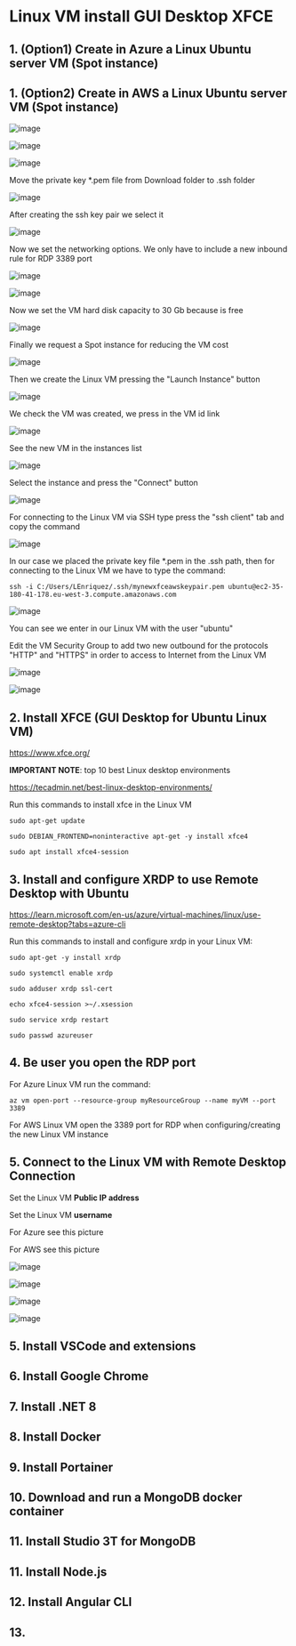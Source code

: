 # Linux VM install GUI Desktop XFCE

## 1. (Option1) Create in Azure a Linux Ubuntu server VM (Spot instance)


## 1. (Option2) Create in AWS a Linux Ubuntu server VM (Spot instance)

![image](https://github.com/luiscoco/Linux_install_XFCE_GUI_Desktop/assets/32194879/80872937-4e03-463a-83ae-a271343ac1ce)

![image](https://github.com/luiscoco/Linux_install_XFCE_GUI_Desktop/assets/32194879/9173ff09-b40b-45db-806c-da7044c51cec)

![image](https://github.com/luiscoco/Linux_install_XFCE_GUI_Desktop/assets/32194879/b94cd032-a596-4160-9efd-65924670666d)

Move the private key *.pem file from Download folder to .ssh folder 

![image](https://github.com/luiscoco/Linux_install_XFCE_GUI_Desktop/assets/32194879/e4327c04-dff3-498e-b417-cbd488406387)

After creating the ssh key pair we select it

![image](https://github.com/luiscoco/Linux_install_XFCE_GUI_Desktop/assets/32194879/c86479ba-8bc7-4e44-9687-9060c95c70da)

Now we set the networking options. We only have to include a new inbound rule for RDP 3389 port

![image](https://github.com/luiscoco/Linux_install_XFCE_GUI_Desktop/assets/32194879/ecb0a621-fdd9-42ce-a774-a1cea9ad2a56)

![image](https://github.com/luiscoco/Linux_install_XFCE_GUI_Desktop/assets/32194879/8097586b-0f9c-4a07-b197-2e7fb20beb46)

Now we set the VM hard disk capacity to 30 Gb because is free

![image](https://github.com/luiscoco/Linux_install_XFCE_GUI_Desktop/assets/32194879/21591d34-5ad9-4391-acf3-8f580dea4c07)

Finally we request a Spot instance for reducing the VM cost

![image](https://github.com/luiscoco/Linux_install_XFCE_GUI_Desktop/assets/32194879/c5df0234-26d7-4c98-b004-da07d1834059)

Then we create the Linux VM pressing the "Launch Instance" button

![image](https://github.com/luiscoco/Linux_install_XFCE_GUI_Desktop/assets/32194879/e2bec630-8251-429e-8c39-6fb0a46ed468)

We check the VM was created, we press in the VM id link

![image](https://github.com/luiscoco/Linux_install_XFCE_GUI_Desktop/assets/32194879/4935341d-ce34-4f2a-a831-4e0472d818c9)

See the new VM in the instances list

![image](https://github.com/luiscoco/Linux_install_XFCE_GUI_Desktop/assets/32194879/04049b83-5f7a-47ea-8fc1-464d596c9ce7)

Select the instance and press the "Connect" button

![image](https://github.com/luiscoco/Linux_install_XFCE_GUI_Desktop/assets/32194879/235890bd-9643-459f-86b2-667272d10e58)

For connecting to the Linux VM via SSH type press the "ssh client" tab and copy the command

![image](https://github.com/luiscoco/Linux_install_XFCE_GUI_Desktop/assets/32194879/99da5e9b-fb4a-469d-9de3-f5faed8b97a4)

In our case we placed the private key file *.pem in the .ssh path, then for connecting to the Linux VM we have to type the command:

```
ssh -i C:/Users/LEnriquez/.ssh/mynewxfceawskeypair.pem ubuntu@ec2-35-180-41-178.eu-west-3.compute.amazonaws.com
```

![image](https://github.com/luiscoco/Linux_install_XFCE_GUI_Desktop/assets/32194879/10c8685a-67b4-41d5-8e98-54e6ab2e743b)

You can see we enter in our Linux VM with the user "ubuntu"

Edit the VM Security Group to add two new outbound for the protocols "HTTP" and "HTTPS" in order to access to Internet from the Linux VM

![image](https://github.com/luiscoco/Linux_install_XFCE_GUI_Desktop/assets/32194879/39b74110-2c30-47a2-9ebc-6ee504269d93)

![image](https://github.com/luiscoco/Linux_install_XFCE_GUI_Desktop/assets/32194879/bacc76eb-1bc2-4e45-853c-d12d6a889fb2)

## 2. Install XFCE (GUI Desktop for Ubuntu Linux VM)

https://www.xfce.org/

**IMPORTANT NOTE**: top 10 best Linux desktop environments

https://tecadmin.net/best-linux-desktop-environments/

Run this commands to install xfce in the Linux VM

```
sudo apt-get update

sudo DEBIAN_FRONTEND=noninteractive apt-get -y install xfce4

sudo apt install xfce4-session
```

## 3. Install and configure XRDP to use Remote Desktop with Ubuntu

https://learn.microsoft.com/en-us/azure/virtual-machines/linux/use-remote-desktop?tabs=azure-cli

Run this commands to install and configure xrdp in your Linux VM:

```
sudo apt-get -y install xrdp

sudo systemctl enable xrdp

sudo adduser xrdp ssl-cert

echo xfce4-session >~/.xsession

sudo service xrdp restart

sudo passwd azureuser
```

## 4. Be user you open the RDP port

For Azure Linux VM run the command:

```
az vm open-port --resource-group myResourceGroup --name myVM --port 3389
```

For AWS Linux VM open the 3389 port for RDP when configuring/creating the new Linux VM instance


## 5. Connect to the Linux VM with Remote Desktop Connection

Set the Linux VM **Public IP address**

Set the Linux VM **username**

For Azure see this picture

For AWS see this picture

![image](https://github.com/luiscoco/Linux_install_XFCE_GUI_Desktop/assets/32194879/0888a20e-0898-4f60-b70f-f5b58150ae8e)

![image](https://github.com/luiscoco/Linux_install_XFCE_GUI_Desktop/assets/32194879/a2a8c409-48cb-44dd-84af-88ef8acd5689)

![image](https://github.com/luiscoco/Linux_install_XFCE_GUI_Desktop/assets/32194879/42853bb2-6808-4da0-8e5e-908d76fcf7d7)

![image](https://github.com/luiscoco/Linux_install_XFCE_GUI_Desktop/assets/32194879/a0fdf824-1cf7-4fe5-840d-c660221c6c89)



## 5. Install VSCode and extensions




## 6. Install Google Chrome





## 7. Install .NET 8




## 8. Install Docker 





## 9. Install Portainer




## 10. Download and run a MongoDB docker container




## 11. Install Studio 3T for MongoDB







## 11. Install Node.js






## 12. Install Angular CLI






## 13. 




